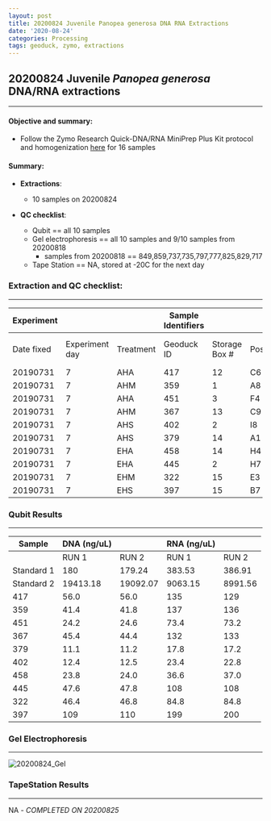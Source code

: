 ```yaml
---
layout: post
title: 20200824 Juvenile Panopea generosa DNA RNA Extractions
date: '2020-08-24'
categories: Processing
tags: geoduck, zymo, extractions
---
```

## 20200824 Juvenile *Panopea generosa* DNA/RNA extractions
----------

#### **Objective and summary:**

- Follow the Zymo Research Quick-DNA/RNA MiniPrep Plus Kit protocol and homogenization [here](https://github.com/SamGurr/SamJGurr_Lab_Notebook/blob/master/_posts/2020-08-19-Updated-protocol-DNA-RNA-Extraction-of-geoduck-samples-(Zymo-kit).md) for 16 samples


#### Summary:
  - **Extractions**:
    - 10 samples on 20200824

  - **QC checklist**:
      - Qubit == all 10 samples
      - Gel electrophoresis == all 10 samples and 9/10 samples from 20200818
          - samples from 20200818 == 849,859,737,735,797,777,825,829,717
      - Tape Station == NA, stored at -20C for the next day


### **Extraction and QC checklist:**
----------

| Experiment  | | | Sample Identifiers | | | Extraction and QC | | |  |
| ---| --- |  --- | --- | ---| --- | --- | --- | --- | --- |
| Date fixed | Experiment day | Treatment | Geoduck ID | Storage Box # | Position | Extraction Date | Qubit completed (Y/N) | Gel completed (Y/N) | TapeStation completed (Y/N) |
| 20190731 | 7 | AHA | 417 | 12 | C6 | 20200824 | Y | Y | N |
| 20190731 | 7 | AHM | 359 | 1  | A8 | 20200824 | Y | Y | N |
| 20190731 | 7 | AHA | 451 | 3  | F4 | 20200824 | Y | Y | N |
| 20190731 | 7 | AHM | 367 | 13 | C9 | 20200824 | Y | Y | N |
| 20190731 | 7 | AHS | 402 | 2  | I8 | 20200824 | Y | Y | N |
| 20190731 | 7 | AHS | 379 | 14 | A1 | 20200824 | Y | Y | N |
| 20190731 | 7 | EHA | 458 | 14 | H4 | 20200824 | Y | Y | N |
| 20190731 | 7 | EHA | 445 | 2  | H7 | 20200824 | Y | Y | N |
| 20190731 | 7 | EHM | 322 | 15 | E3 | 20200824 | Y | Y | N |
| 20190731 | 7 | EHS | 397 | 15 | B7 | 20200824 | Y | Y | N |

### Qubit Results
----------

| Sample      | DNA (ng/uL)  |              |   RNA (ng/uL) 	|                |
| ------      | -----------  |       -      |  -------------  |        -       |
|             |    RUN 1     |     RUN 2    |      RUN 1      |     RUN 2      |
| Standard 1 	|    180       |    179.24    |      383.53   	|     386.91     |
| Standard 2 	|   19413.18   |   19092.07   |     9063.15   	|     8991.56    |
| 417        	|     56.0     |     56.0     |      135      	|      129       |
| 359        	|     41.4     |     41.8     |      137      	|      136       |
| 451        	|     24.2     |     24.6     |      73.4     	|     73.2       |
| 367        	|     45.4     |     44.4     |      132      	|      133       |
| 379        	|     11.1     |     11.2     |      17.8     	|      17.2      |
| 402        	|     12.4     |     12.5     |      23.4      	|      22.8      |
| 458        	|     23.8     |     24.0     |      36.6     	|      37.0      |
| 445        	|     47.6     |     47.8     |      108      	|      108       |
| 322        	|     46.4     |     46.8     |      84.8     	|      84.8      |
| 397        	|     109      |     110      |      199      	|      200       |

### Gel Electrophoresis
----------

![20200824_Gel](https://samgurr.github.io/SamJGurr_Lab_Notebook/images/20200824_Gel.jpg")


### TapeStation Results
----------

NA - *COMPLETED ON 20200825*

